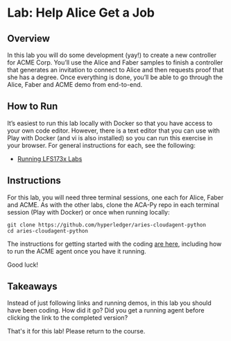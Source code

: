 <!----- Conversion time: 0.383 seconds.


Using this Markdown file:

1. Cut and paste this output into your source file.
2. See the notes and action items below regarding this conversion run.
3. Check the rendered output (headings, lists, code blocks, tables) for proper
   formatting and use a linkchecker before you publish this page.

Conversion notes:

* Docs to Markdown version 1.0β18
* Sat Feb 22 2020 09:06:31 GMT-0800 (PST)
* Source doc: https://docs.google.com/a/cloudcompass.ca/open?id=1aZZBzmHp3a6q09B5mC2-0XqSr3NNbFs1sBdjywDDQrk
----->



# **Lab: Help Alice Get a Job**


## **Overview**

In this lab you will do some development (yay!) to create a new controller for ACME Corp. You’ll use the Alice and Faber samples to finish a controller that generates an invitation to connect to Alice and then requests proof that she has a degree. Once everything is done, you’ll be able to go through the Alice, Faber and ACME demo from end-to-end.


## **How to Run**

It’s easiest to run this lab locally with Docker so that you have access to your own code editor. However, there is a text editor that you can use with Play with Docker (and vi is also installed) so you can run this exercise in your browser. For general instructions for each, see the following:



*   [Running LFS173x Labs](RunningLabs.md)


## **Instructions**

For this lab, you will need three terminal sessions, one each for Alice, Faber and ACME. As with the other labs, clone the ACA-Py repo in each terminal session (Play with Docker) or once when running locally:


```
git clone https://github.com/hyperledger/aries-cloudagent-python
cd aries-cloudagent-python
```


The instructions for getting started with the coding [are here](https://github.com/hyperledger/aries-cloudagent-python/tree/master/demo#coding-challenge-adding-acme), including how to run the ACME agent once you have it running.

Good luck! 


## **Takeaways**

Instead of just following links and running demos, in this lab you should have been coding. How did it go? Did you get a running agent before clicking the link to the completed version?

That's it for this lab! Please return to the course.


<!-- Docs to Markdown version 1.0β18 -->
